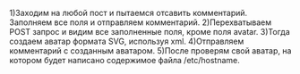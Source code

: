 1)Заходим на любой пост и пытаемся отсавить комментарий. Заполняем все поля и отправляем комментарий.
2)Перехватываем POST запрос и видим все заполненные поля, кроме поля avatar.
3)Тогда создаем аватар формата SVG, используя xml.
4)Отправляем комментарий с созданным аватаром.
5)После проверям свой аватар, на котором будет написано содержимое файла /etc/hostname.
